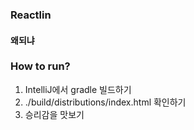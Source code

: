 ### Reactlin

#### 왜되냐

### How to run?

1. IntelliJ에서 gradle 빌드하기
2. ./build/distributions/index.html 확인하기
3. 승리감을 맛보기
